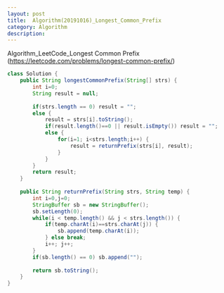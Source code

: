 ```yaml
---
layout: post
title:  Algorithm(20191016)_Longest_Common_Prefix
category: Algorithm 
description: 
---
```


Algorithm_LeetCode_<span class="red">Longest Common Prefix</span>
(https://leetcode.com/problems/longest-common-prefix/)
<br>

```java
class Solution {
    public String longestCommonPrefix(String[] strs) {
		int i=0;
		String result = null;
		
		if(strs.length == 0) result = "";
		else {
			result = strs[i].toString();
			if(result.length()==0 || result.isEmpty()) result = "";
			else {
				for(i=1; i<strs.length;i++) {
					result = returnPrefix(strs[i], result);
				}
			}
		}
		return result;
	}
	
	public String returnPrefix(String strs, String temp) {
		int i=0,j=0;
		StringBuffer sb = new StringBuffer();
		sb.setLength(0);
		while(i < temp.length() && j < strs.length()) {
			if(temp.charAt(i)==strs.charAt(j)) {
				sb.append(temp.charAt(i));
			} else break;
            i++; j++;
		}
		if(sb.length() == 0) sb.append("");
		
		return sb.toString();
	}
}
```
